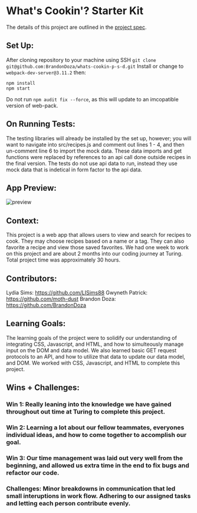# What's Cookin'? Starter Kit

The details of this project are outlined in the <a href="https://frontend.turing.edu/projects/What%27sCookin-PartOne.html" target="\__blank">project spec</a>.

## Set Up:
After cloning repository to your machine using SSH `git clone git@github.com:BrandonDoza/whats-cookin-p-s-d.git`
Install or change to `webpack-dev-server@3.11.2` then:
```
npm install
npm start
```
Do not run `npm audit fix --force`, as this will update to an imcopatible version of web-pack.

## On Running Tests:
The testing libraries will already be installed by the set up, however; you will want to navigate into src/recipes.js and comment out lines 1 - 4, and then un-comment line 6 to import the mock data. These data imports and get functions were replaced by references to an api call done outside recipes in the final version. The tests do not use api data to run, instead they use mock data that is indetical in form factor to the api data. 

## App Preview:

<img src="https://imgur.com/9RrSySo.png" alt="preview">

## Context:
This project is a web app that allows users to view and search for recipes to cook. They may choose recipes based on a name or a tag. They can also favorite a recipe and view those saved favorites. We had one week to work on this project and are about 2 months into our coding journey at Turing. Total project time was approximately 30 hours.

## Contributors:
Lydia Sims: https://github.com/LISims88
Gwyneth Patrick: https://github.com/moth-dust
Brandon Doza: https://github.com/BrandonDoza

## Learning Goals:
The learning goals of the project were to solidify our understanding of integrating CSS, Javascript, and HTML, and how to simulteously manage input on the DOM and data model. We also learned basic GET request protocols to an API, and how to utilize that data to update our data model, and DOM. We worked with CSS, Javascript, and HTML to complete this project.

## Wins + Challenges:

### Win 1: Really leaning into the knowledge we have gained throughout out time at Turing to complete this project.
### Win 2: Learning a lot about our fellow teammates, everyones individual ideas, and how to come together to accomplish our goal.  
### Win 3: Our time management was laid out very well from the beginning, and allowed us extra time in the end to fix bugs and refactor our code. 
### Challenges: Minor breakdowns in communication that led small interuptions in work flow. Adhering to our assigned tasks and letting each person contribute evenly. 
